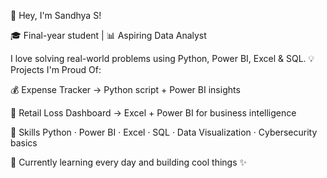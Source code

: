 👋 Hey, I'm Sandhya S!

🎓 Final-year student | 📊 Aspiring Data Analyst 

I love solving real-world problems using Python, Power BI, Excel & SQL.
💡 Projects I'm Proud Of:

💰 Expense Tracker → Python script + Power BI insights

🏪 Retail Loss Dashboard → Excel + Power BI for business intelligence

🧰 Skills
Python · Power BI · Excel · SQL · Data Visualization · Cybersecurity basics

🌱 Currently learning every day and building cool things ✨
